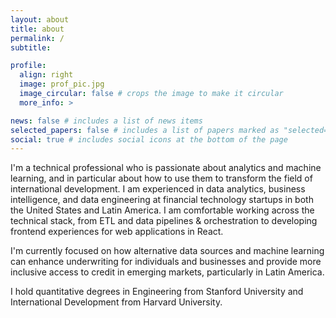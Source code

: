 ```yaml
---
layout: about
title: about
permalink: /
subtitle: 

profile:
  align: right
  image: prof_pic.jpg
  image_circular: false # crops the image to make it circular
  more_info: >

news: false # includes a list of news items
selected_papers: false # includes a list of papers marked as "selected={true}"
social: true # includes social icons at the bottom of the page
---
```


I'm a technical professional who is passionate about analytics and machine learning, and in particular about how to use them to transform the field of international development. I am experienced in data analytics, business intelligence, and data engineering at financial technology startups in both the United States and Latin America. I am comfortable working across the technical stack, from ETL and data pipelines & orchestration to developing frontend experiences for web applications in React.

I'm currently focused on how alternative data sources and machine learning can enhance underwriting for individuals and businesses and provide more inclusive access to credit in emerging markets, particularly in Latin America.

I hold quantitative degrees in Engineering from Stanford University and International Development from Harvard University.